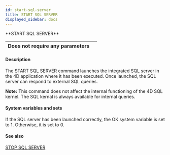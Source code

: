 ```yaml
---
id: start-sql-server
title: START SQL SERVER
displayed_sidebar: docs
---
```


<!--REF #_command_.START SQL SERVER.Syntax-->**START SQL SERVER**<!-- END REF-->
<!--REF #_command_.START SQL SERVER.Params-->
| Does not require any parameters |  |
| --- | --- |

<!-- END REF-->

#### Description 

<!--REF #_command_.START SQL SERVER.Summary-->The START SQL SERVER command launches the integrated SQL server in the 4D application where it has been executed.<!-- END REF--> Once launched, the SQL server can respond to external SQL queries.

**Note:** This command does not affect the internal functioning of the 4D SQL kernel. The SQL kernal is always available for internal queries.

#### System variables and sets 

If the SQL server has been launched correctly, the OK system variable is set to 1\. Otherwise, it is set to 0.

#### See also 

[STOP SQL SERVER](stop-sql-server.md)  
